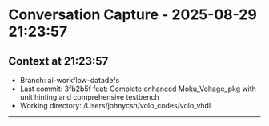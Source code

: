 # Conversation Capture - 2025-08-29 21:23:57

## Context at 21:23:57
- Branch: ai-workflow-datadefs
- Last commit: 3fb2b5f feat: Complete enhanced Moku_Voltage_pkg with unit hinting and comprehensive testbench
- Working directory: /Users/johnycsh/volo_codes/volo_vhdl

---

